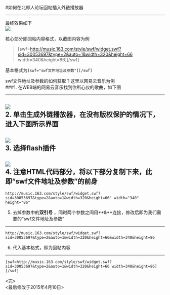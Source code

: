 #如何在北邮人论坛回帖插入外链播放器

---
最终效果如下  
![](http://i.imgur.com/hMd4kjL.png)  

核心部分即回帖内容格式，以截图内容为例  
> [swf=http://music.163.com/style/swf/widget.swf?sid=30053697&type=2&auto=1&width=320&height=66 width=340&height=86][/swf]  

基本格式为`[swf="swf文件地址及参数"][/swf]`

swf文件地址及参数的如何获取？这里以网易云音乐为例  
###1. 在WEB端的网易云音乐找到你所心仪的歌曲，如下图
  
---
![](http://i.imgur.com/x5uT6xA.png)    
2. 单击**生成外链播放器**，在没有版权保护的情况下，进入下图所示界面  
---
![](http://i.imgur.com/HdgWLra.png)  
3. 选择**flash插件**  
---
![](http://i.imgur.com/mAPI11M.png)  
4. 注意**HTML代码**部分，将以下部分复制下来，此即“swf文件地址及参数”的前身  
---
	http://music.163.com/style/swf/widget.swf?sid=30053697&type=2&auto=1&width=320&height=66" width="340" height="86"  
5. 去掉参数中的**双引号** ，同时两个参数之间用**&**连接，修改后即为我们需要的“swf文件地址及参数” 
---
	http://music.163.com/style/swf/widget.swf?sid=30053697&type=2&auto=1&width=320&height=66&width=340&height=86  
6. 代入基本格式，即为回帖内容  
---
	[swf=http://music.163.com/style/swf/widget.swf?sid=30053697&type=2&auto=1&width=320&height=66 width=340&height=86][/swf]
<完>  
<最后修改于2015年4月10日>	